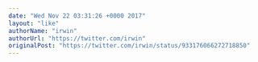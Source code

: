 ```yaml
---
date: "Wed Nov 22 03:31:26 +0000 2017"
layout: "like"
authorName: "irwin"
authorUrl: "https://twitter.com/irwin"
originalPost: "https://twitter.com/irwin/status/933176066272718850"
---
```

